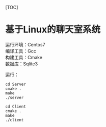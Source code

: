 [TOC]

# 基于Linux的聊天室系统

运行环境：Centos7  
编译工具：Gcc  
构建工具：Cmake  
数据库：Sqlite3  

运行：
```shell
cd Server
cmake .
make
./server
```

```shell
cd Client
cmake .
make
./client
```
